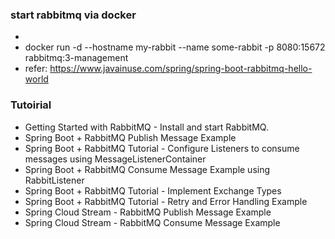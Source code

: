 ### start rabbitmq via docker
* 
* docker run -d --hostname my-rabbit --name some-rabbit -p 8080:15672 rabbitmq:3-management
* refer: https://www.javainuse.com/spring/spring-boot-rabbitmq-hello-world

### Tutoirial
* Getting Started with RabbitMQ - Install and start RabbitMQ.
* Spring Boot + RabbitMQ Publish Message Example
* Spring Boot + RabbitMQ Tutorial - Configure Listeners to consume messages using MessageListenerContainer
* Spring Boot + RabbitMQ Consume Message Example using RabbitListener
* Spring Boot + RabbitMQ Tutorial - Implement Exchange Types
* Spring Boot + RabbitMQ Tutorial - Retry and Error Handling Example
* Spring Cloud Stream - RabbitMQ Publish Message Example
* Spring Cloud Stream - RabbitMQ Consume Message Example